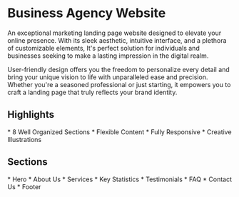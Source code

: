 # Business Agency Website

An exceptional marketing landing page website designed to elevate your online presence. With its sleek aesthetic, intuitive interface, and a plethora of customizable elements, It's perfect solution for individuals and businesses seeking to make a lasting impression in the digital realm.

User-friendly design offers you the freedom to personalize every detail and bring your unique vision to life with unparalleled ease and precision. Whether you're a seasoned professional or just starting, it empowers you to craft a landing page that truly reflects your brand identity.

<h2 style="border:none">Highlights</h1>
* 8 Well Organized Sections
* Flexible Content
* Fully Responsive
* Creative Illustrations

<h2 style="border:none">Sections</h1>
* Hero
* About Us
* Services
* Key Statistics
* Testimonials
* FAQ
* Contact Us
* Footer